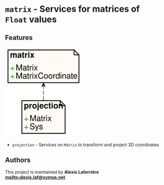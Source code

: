 # `matrix` - Services for matrices of `Float` values

## Features

![Diagram for `matrix`](uml-matrix.svg)

* `projection` - Services on `Matrix` to transform and project 3D coordinates

## Authors

This project is maintained by **Alexis Laferrière <mailto:alexis.laf@xymus.net>**.
